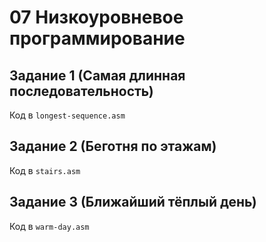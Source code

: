 # 07 Низкоуровневое программирование
## Задание 1 (Самая длинная последовательность)
Код в `longest-sequence.asm`
## Задание 2 (Беготня по этажам)
Код в `stairs.asm`
## Задание 3 (Ближайший тёплый день)
Код в `warm-day.asm`
